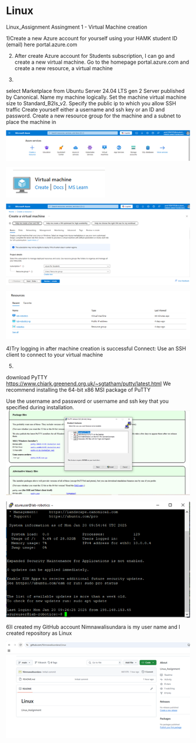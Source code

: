 # Linux
Linux_Assignment
Assingment 1 - Virtual Machine creation

1)Create a new Azure account for yourself using your HAMK student ID (email) here portal.azure.com

2) After create Azure account for Students subscription, I can go and create a new virtual machine.
   Go to the homepage portal.azure.com and create a new resource, a virtual machine

3)
select Marketplace from Ubuntu Server 24.04 LTS gen 2 Server published by Canonical. 
Name my machine logically. 
Set the machine virtual machine size to Standard_B2ls_v2. 
Specify the public ip to which you allow SSH traffic 
Create yourself either a username and ssh key or an ID and password. 
Create a new resource group for the machine and a subnet to place the machine in 

![](img/Assignment1/1.PNG)

![](img/Assignment1/2.PNG)

![](img/Assignment1/3.PNG)

![](img/Assignment1/4.PNG)

4)Try logging in after machine creation is successful Connect: Use an SSH client to connect to your virtual machine

5)
download PyTTY 
 https://www.chiark.greenend.org.uk/~sgtatham/putty/latest.html We recommend installing the 64-bit x86 MSI package of PuTTY

Use the username and password or username and ssh key that you specified during installation.
![](img/Assignment1/5.PNG)

![](img/Assignment1/6.PNG)

6)I created my GitHub account Nimnawalisundara is my user name and I created repository as Linux

![](img/Assignment1/7.PNG)
